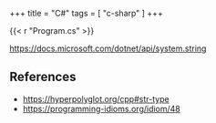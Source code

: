 +++
title = "C#"
tags = [ "c-sharp" ]
+++

{{< r "Program.cs" >}}

<https://docs.microsoft.com/dotnet/api/system.string>

## References

- <https://hyperpolyglot.org/cpp#str-type>
- <https://programming-idioms.org/idiom/48>
